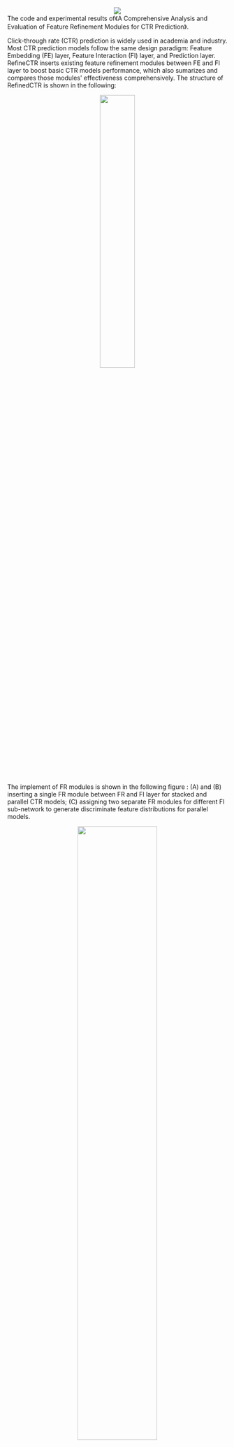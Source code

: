 <!-- <center>![RefineCTR](https://github.com/codectr/RefineCTR/blob/main/RefineCTR.png)<center> -->
<div align="center"><img src="https://github.com/codectr/RefineCTR/blob/main/RefineCTR.png"></div>
The code and experimental results of《A Comprehensive Analysis and Evaluation of Feature Refinement Modules for CTR Prediction》.  

Click-through rate (CTR) prediction is widely used in academia and industry. Most CTR prediction models follow the same design paradigm: Feature Embedding (FE) layer, Feature Interaction (FI) layer, and Prediction layer. RefineCTR inserts existing feature refinement modules between FE and FI layer to boost basic CTR models performance, which also sumarizes and compares those modules' effectiveness comprehensively.  The structure of RefinedCTR is shown in the following:

<div align="center"><img src="https://github.com/codectr/RefineCTR/blob/main/evaluation/figure/refinectr%20structure.png" width="40%"></div>

The implement of FR modules is shown in the following figure : (A) and (B) inserting a single FR module between FR and FI layer for stacked and parallel CTR models; (C) assigning two separate FR modules for different FI sub-network to generate discriminate feature distributions for parallel models.



<!-- <center>![The primary backbone structures of common CTR prediction models ](https://github.com/codectr/RefineCTR/blob/main/refineCTR%20framework.png)<center> -->
<div align="center" size=><img src="https://github.com/codectr/RefineCTR/blob/main/refineCTR%20framework.png" width="60%"></div>


# Feature Refinement Modules

We extrct 14 FR modules from existing works. And FAL equires that the input data not anonymous. Therefore, we do not evaluate FAL in the experiments as Criteo dataset is anonymous. It is worth noting that we would fix the hyper-parameters of the basic CTR models when applying these modules to ensure the fairness of the experiments. Relatively speaking, this also leaves space for improvement for each augmented model.

| Year | Module  | Literature  |
| :--: | :-----: | :---------: |
| 2019 | FEN     | IFM         |
| 2019 | SENET   | FiBiNet     |
| 2020 | FWN     | NON         |
| 2020 | DFEN    | DIFM        |
| 2020 | DRM     | FED         |
| 2020 | FAL     | FaFM        |
| 2020 | VGate   | GateNet     |
| 2020 | BGate   | GateNet     |
| 2020 | SelfAtt | InterHAt    |
| 2021 | TCE     | ContextNet  |
| 2021 | PFFN    | ContextNet  |
| 2022 | GFRL    | MCRF        |
| 2022 | FRNet-V | FRNet       |
| 2022 | FRNet-B | FRNet       |

# Basic CTR Models


|      | Model         | Publication | Patterns     |
| ---- | ------------- | ----------- | ------------ |
| 1    | FM            | ICDM'10     | A SIngle     |
| 2    | DeepFM        | IJCAI'17    | B   SIngle   |
| 3    | DeepFM        | IJCAI'17    | C   Separate |
| 4    | CN (DCN)      | ADKDD'17    | A   SIngle   |
| 5    | DCN           | ADKDD'17    | B   SIngle   |
| 6    | DCN           | ADKDD'17    | C   Separate |
| 7    | AFN (AFN+)    | AAAI'20     | A   SIngle   |
| 8    | AFN+          | AAAI'20     | B   SIngle   |
| 9    | AFN+          | AAAI'20     | C   Separate |
| 10   | CN2 (DCNV2)   | WWW'21      | A   SIngle   |
| 11   | DCNV2         | WWW'21      | B   SIngle   |
| 12   | DCNV2         | WWW'21      | C   Separate |
| 13   | CIN (xDeepFM) | KDD'18      | A   SIngle   |
| 14   | xDeepFM       | KDD'18      | B   SIngle   |
| 15   | xDeepFM       | KDD'18      | C   Separate |
|      |               |             |              |
| 16   | NFM           | SIGIR'17    | A   SIngle   |
| 17   | FwFM          | WWW'18      | A   SIngle   |
| 18   | FiBiNET       | RecSys'19   | C   Separate |
| 19   | PNN           | ICDM'16     | A   SIngle   |
| 20   | DCAP          | CIKM'21     | A   SIngle   |
| 21   | AFM           | IJCAI'17    | A   SIngle   |
| 22   | FINT          | arXiv' 21   | A   SIngle   |

Generally, stacked models (e.g., FM. CN) only use pattern A (Single FR module); parallel models can adopt both pattern B (single FR module) and Pattern C (two separate FR modules).
Including basic model, we can generate 308(22*14) augmented  models. Meanwhile, for parallel CTR model,  we can assigning different FR module for different FI sub-networks. Now we assign two same FR modules for different sub-networks.  

# Experiment Results

We will continue to update and upload the latest experimental results and analysis.


## Criteo

| Modules   | SKIP   | FEN    | SENET  | FWN    | DFEN   | DRM    | VGate  | BGate  | SelfAtt | TCE    | PFFN   | GFRL   | FRNet-V | FRNet-B |
| --------- | ------ | ------ | ------ | ------ | ------ | ------ | ------ | ------ | ------- | ------ | ------ | ------ | ------- | ------- |
| FM        | 0.8080 | 0.8100 | 0.8102 | 0.8100 | 0.8117 | 0.8107 | 0.8090 | 0.8091 | 0.8099  | 0.8112 | 0.8129 | 0.8134 | 0.8139  | 0.8140  |
| DeepFM    | 0.8121 | 0.8128 | 0.8125 | 0.8125 | 0.8121 | 0.8118 | 0.8125 | 0.8127 | 0.8112  | 0.8123 | 0.8129 | 0.8137 | 0.8140  | 0.8141  |
| DeepFM(2) | 0.8121 | 0.8130 | 0.8128 | 0.8129 | 0.8123 | 0.8119 | 0.8128 | 0.8131 | 0.8129  | 0.8128 | 0.8132 | 0.8138 | 0.8142  | 0.8142  |
| CN        | 0.8093 | 0.8102 | 0.8095 | 0.8094 | 0.8121 | 0.8109 | 0.8107 | 0.8110 | 0.8102  | 0.8122 | 0.8130 | 0.8139 | 0.8143  | 0.8144  |
| DCN       | 0.8125 | 0.8130 | 0.8116 | 0.8127 | 0.8127 | 0.8118 | 0.8124 | 0.8127 | 0.8122  | 0.8126 | 0.8131 | 0.8142 | 0.8143  | 0.8145  |
| DCN(2)    | 0.8125 | 0.8136 | 0.8122 | 0.8126 | 0.8131 | 0.8120 | 0.8124 | 0.8127 | 0.8129  | 0.8133 | 0.8132 | 0.8144 | 0.8144  | 0.8146  |
| AFN       | 0.8099 | 0.8140 | 0.8104 | 0.8106 | 0.8116 | 0.8110 | 0.8103 | 0.8101 | 0.8110  | 0.8122 | 0.8130 | 0.8130 | 0.8139  | 0.8141  |
| AFN+      | 0.8108 | 0.8141 | 0.8111 | 0.8124 | 0.8119 | 0.8125 | 0.8119 | 0.8118 | 0.8129  | 0.8128 | 0.8132 | 0.8141 | 0.8141  | 0.8141  |
| AFN+(2)   | 0.8108 | 0.8142 | 0.8116 | 0.8128 | 0.8127 | 0.8129 | 0.8124 | 0.8126 | 0.8131  | 0.8131 | 0.8134 | 0.8142 | 0.8143  | 0.8145  |
| CN2       | 0.8121 | 0.8119 | 0.8119 | 0.8140 | 0.8131 | 0.8140 | 0.8128 | 0.8133 | 0.8131  | 0.8138 | 0.8130 | 0.8143 | 0.8141  | 0.8143  |
| DCNV2     | 0.8128 | 0.8129 | 0.8122 | 0.8142 | 0.8134 | 0.8141 | 0.8130 | 0.8138 | 0.8135  | 0.8136 | 0.8130 | 0.8143 | 0.8141  | 0.8143  |
| DCNV2(2)  | 0.8128 | 0.8136 | 0.8125 | 0.8140 | 0.8135 | 0.8142 | 0.8139 | 0.8140 | 0.8137  | 0.8138 | 0.8131 | 0.8144 | 0.8143  | 0.8144  |
| IMP       | -      | 0.18%  | 0.03%  | 0.13%  | 0.15%  | 0.12%  | 0.09%  | 0.11%  | 0.11%   | 0.18%  | 0.22%  | 0.33%  | 0.35%   | 0.37%   |

| Modules   | SKIP   | FEN    | SENET  | FWN    | DFEN   | DRM    | VGate  | BGate  | SelfAtt | TCE    | PFFN   | GFRL   | FRNet-V | FRNet-B |
| --------- | ------ | ------ | ------ | ------ | ------ | ------ | ------ | ------ | ------- | ------ | ------ | ------ | ------- | ------- |
| FM        | 0.4437 | 0.4418 | 0.4416 | 0.4418 | 0.4401 | 0.4411 | 0.4425 | 0.4424 | 0.4408  | 0.4405 | 0.4391 | 0.4384 | 0.4380  | 0.4378  |
| DeepFM    | 0.4398 | 0.4390 | 0.4413 | 0.4393 | 0.4399 | 0.4400 | 0.4392 | 0.4390 | 0.4404  | 0.4396 | 0.4390 | 0.4382 | 0.4379  | 0.4378  |
| DeepFM(2) | 0.4398 | 0.4389 | 0.4410 | 0.4389 | 0.4396 | 0.4400 | 0.4390 | 0.4386 | 0.4389  | 0.4390 | 0.4387 | 0.4380 | 0.4378  | 0.4377  |
| CN        | 0.4498 | 0.4415 | 0.4432 | 0.4496 | 0.4398 | 0.4409 | 0.4409 | 0.4406 | 0.4417  | 0.4398 | 0.4392 | 0.4380 | 0.4378  | 0.4375  |
| DCN       | 0.4394 | 0.4389 | 0.4419 | 0.4391 | 0.4393 | 0.4400 | 0.4394 | 0.4391 | 0.4395  | 0.4396 | 0.4392 | 0.4377 | 0.4376  | 0.4375  |
| DCN(2)    | 0.4394 | 0.4383 | 0.4405 | 0.4391 | 0.4389 | 0.4399 | 0.4393 | 0.4391 | 0.4389  | 0.4386 | 0.4388 | 0.4376 | 0.4374  | 0.4374  |
| AFN       | 0.4420 | 0.4378 | 0.4412 | 0.4411 | 0.4402 | 0.4409 | 0.4413 | 0.4416 | 0.4408  | 0.4396 | 0.4391 | 0.4388 | 0.4379  | 0.4377  |
| AFN+      | 0.4410 | 0.4378 | 0.4407 | 0.4394 | 0.4399 | 0.4394 | 0.4398 | 0.4399 | 0.4389  | 0.4390 | 0.4390 | 0.4378 | 0.4378  | 0.4378  |
| AFN+(2)   | 0.4410 | 0.4378 | 0.4401 | 0.4390 | 0.4392 | 0.4388 | 0.4393 | 0.4391 | 0.4388  | 0.4388 | 0.4388 | 0.4377 | 0.4376  | 0.4374  |
| CN2       | 0.4389 | 0.4402 | 0.4402 | 0.4380 | 0.4393 | 0.4381 | 0.4394 | 0.4386 | 0.4387  | 0.4383 | 0.4393 | 0.4378 | 0.4379  | 0.4378  |
| DCNV2     | 0.4390 | 0.4391 | 0.4399 | 0.4379 | 0.4389 | 0.4380 | 0.4390 | 0.4382 | 0.4383  | 0.4385 | 0.4391 | 0.4378 | 0.4378  | 0.4378  |
| DCNV2(2)  | 0.4390 | 0.4382 | 0.4394 | 0.4380 | 0.4388 | 0.4379 | 0.4380 | 0.4380 | 0.4383  | 0.4383 | 0.4391 | 0.4376 | 0.4378  | 0.4377  |
| IMP       | -      | 0.44%  | 0.03%  | 0.22%  | 0.35%  | 0.33%  | 0.29%  | 0.35%  | 0.35%   | 0.43%  | 0.45%  | 0.70%  | 0.74%   | 0.77%   |

### Assigning Two Seperate Feature Refinement Modules for Different sub-networks based on DeepFM.

<table border=0,rules=none><tr> <td><img src="https://github.com/codectr/RefineCTR/blob/main/evaluation/figure/deepfm_auc.jpg" border=0></td> <td><img src="https://github.com/codectr/RefineCTR/blob/main/evaluation/figure/deepfm_ll.jpg" border=0></td> </tr></table> 

## Frappe

| Modules   | SKIP   | FEN    | SENET  | FWN    | DFEN   | DRM    | VGate  | BGate  | SelfAtt | TCE    | PFFN   | GFRL   | FRNet-V | FRNet-B |
| --------- | ------ | ------ | ------ | ------ | ------ | ------ | ------ | ------ | ------- | ------ | ------ | ------ | ------- | ------- |
| FM        | 0.9786 | 0.9789 | 0.9800 | 0.9808 | 0.9799 | 0.9820 | 0.9801 | 0.9803 | 0.9806  | 0.9800 | 0.9822 | 0.9821 | 0.9828  | 0.9831  |
| DeepFM    | 0.9824 | 0.9828 | 0.9827 | 0.9824 | 0.9824 | 0.9827 | 0.9828 | 0.9825 | 0.9831  | 0.9824 | 0.9830 | 0.9828 | 0.9837  | 0.9840  |
| DeepFM(2) | 0.9824 | 0.9830 | 0.9829 | 0.9829 | 0.9827 | 0.9825 | 0.9835 | 0.9828 | 0.9836  | 0.9839 | 0.9829 | 0.9843 | 0.9848  | 0.9846  |
| CN        | 0.9797 | 0.9829 | 0.9798 | 0.9810 | 0.9810 | 0.9803 | 0.9803 | 0.9803 | 0.9816  | 0.9819 | 0.9826 | 0.9827 | 0.9825  | 0.9826  |
| DCN       | 0.9825 | 0.9830 | 0.9822 | 0.9826 | 0.9838 | 0.9834 | 0.9829 | 0.9820 | 0.9829  | 0.9827 | 0.9828 | 0.9838 | 0.9838  | 0.9837  |
| DCN(2)    | 0.9825 | 0.9834 | 0.9829 | 0.9831 | 0.9843 | 0.9843 | 0.9835 | 0.9829 | 0.9832  | 0.9839 | 0.9838 | 0.9840 | 0.9844  | 0.9847  |
| AFN       | 0.9812 | 0.9826 | 0.9812 | 0.9816 | 0.9822 | 0.9821 | 0.9821 | 0.9814 | 0.9820  | 0.9826 | 0.9815 | 0.9835 | 0.9838  | 0.9838  |
| AFN+      | 0.9827 | 0.9838 | 0.9827 | 0.9831 | 0.9840 | 0.9836 | 0.9830 | 0.9826 | 0.9830  | 0.9836 | 0.9827 | 0.9838 | 0.9843  | 0.9844  |
| AFN+(2)   | 0.9827 | 0.9840 | 0.9830 | 0.9840 | 0.9846 | 0.9838 | 0.9839 | 0.9827 | 0.9837  | 0.9838 | 0.9834 | 0.9841 | 0.9844  | 0.9847  |
| CN2       | 0.9810 | 0.9822 | 0.9813 | 0.9826 | 0.9830 | 0.9825 | 0.9827 | 0.9813 | 0.9827  | 0.9821 | 0.9817 | 0.9825 | 0.9826  | 0.9834  |
| DCNV2     | 0.9830 | 0.9833 | 0.9835 | 0.9831 | 0.9839 | 0.9837 | 0.9833 | 0.9826 | 0.9829  | 0.9833 | 0.9831 | 0.9840 | 0.9839  | 0.9845  |
| DCNV2(2)  | 0.9830 | 0.9838 | 0.9838 | 0.9838 | 0.9844 | 0.9838 | 0.9837 | 0.9828 | 0.9832  | 0.9841 | 0.9835 | 0.9845 | 0.9841  | 0.9849  |
| IMP       |        | 0.10%  | 0.04%  | 0.08%  | 0.12%  | 0.11%  | 0.08%  | 0.02%  | 0.09%   | 0.11%  | 0.10%  | 0.17%  | 0.20%   | 0.22%   |

| Modules    | SKIP   | FEN    | SENET  | FWN    | DFEN   | DRM    | VGate  | BGate  | SelfAtt | TCE    | PFFN   | GFRL   | FRNet-V | FRNet-B |
| ---------- | ------ | ------ | ------ | ------ | ------ | ------ | ------ | ------ | ------- | ------ | ------ | ------ | ------- | ------- |
| CIN        | 0.9834 | 0.9839 | 0.9835 | 0.9830 | 0.9837 | 0.9836 | 0.9772 | 0.9787 | 0.9813  | 0.9792 | 0.9837 | 0.9837 | 0.9845  | 0.9842  |
| xDeepFM    | 0.9841 | 0.9846 | 0.9844 | 0.9836 | 0.9836 | 0.9846 | 0.9844 | 0.9835 | 0.9830  | 0.9839 | 0.9837 | 0.9850 | 0.9851  | 0.9851  |
| xDeepFM(2) | 0.9841 | 0.9841 | 0.9844 | 0.9840 | 0.9841 | 0.9847 | 0.9850 | 0.9845 | 0.9832  | 0.9833 | 0.9831 | 0.9852 | 0.9853  | 0.9854  |
| NFM        | 0.9818 | 0.9830 | 0.9816 | 0.9799 | 0.9830 | 0.9825 | 0.9845 | 0.9830 | 0.9808  | 0.9818 | 0.9828 | 0.9839 | 0.9843  | 0.9855  |
| AFM        | 0.9697 | 0.9814 | 0.9797 | 0.9804 | 0.9808 | 0.9771 | 0.9718 | 0.9724 | 0.9793  | 0.9776 | 0.9801 | 0.9812 | 0.9816  | 0.9830  |
| FwFM       | 0.9834 | 0.9809 | 0.9834 | 0.9813 | 0.9834 | 0.9816 | 0.9830 | 0.9819 | 0.9840  | 0.9834 | 0.9823 | 0.9842 | 0.9831  | 0.9837  |
| FINT       | 0.9832 | 0.9845 | 0.9817 | 0.9828 | 0.9828 | 0.9842 | 0.9838 | 0.9833 | 0.9825  | 0.9822 | 0.9827 | 0.9848 | 0.9834  | 0.9840  |
| PNN        | 0.9841 | 0.9843 | 0.9846 | 0.9837 | 0.9836 | 0.9845 | 0.9835 | 0.9836 | 0.9828  | 0.9833 | 0.9831 | 0.9837 | 0.9842  | 0.9843  |
| FiBiNet    | 0.9827 | 0.9825 | 0.9825 | 0.9827 | 0.9829 | 0.9824 | 0.9828 | 0.9828 | 0.9830  | 0.9823 | 0.9819 | 0.9832 | 0.9835  | 0.9846  |
| DCAP       | 0.9841 | 0.9836 | 0.9845 | 0.9834 | 0.9843 | 0.9857 | 0.9846 | 0.9838 | 0.9823  | 0.9841 | 0.9824 | 0.9847 | 0.9853  | 0.9848  |

# Get started

1. **Test existing model with existing  module**.
Users can choose the appropriate CTR model and feature refinement module conveniently according their needs.
```
cd evaluation/mains
CUDA_VISIBLE_DEVICES=0 python main_frappe_base --model 0 --module 0
```

2. **Adding new model or module.**

   Our framework RefineCTR is modularized, users can adjust or add basic models and modules easily. 
